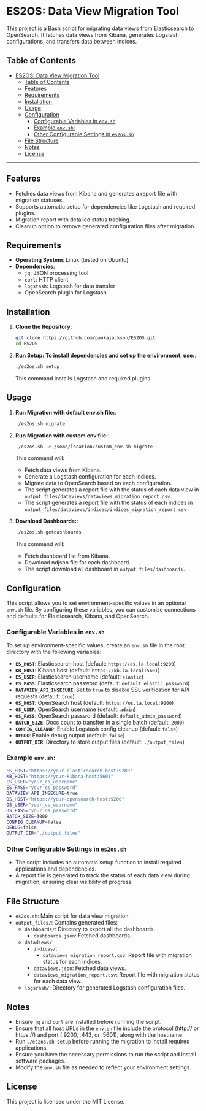 # ES2OS: Data View Migration Tool

This project is a Bash script for migrating data views from Elasticsearch to OpenSearch. It fetches data views from Kibana, generates Logstash configurations, and transfers data between indices.

## Table of Contents

- [ES2OS: Data View Migration Tool](#es2os-data-view-migration-tool)
  - [Table of Contents](#table-of-contents)
  - [Features](#features)
  - [Requirements](#requirements)
  - [Installation](#installation)
  - [Usage](#usage)
  - [Configuration](#configuration)
    - [Configurable Variables in `env.sh`](#configurable-variables-in-envsh)
    - [Example `env.sh`:](#example-envsh)
    - [Other Configurable Settings in `es2os.sh`](#other-configurable-settings-in-es2ossh)
  - [File Structure](#file-structure)
  - [Notes](#notes)
  - [License](#license)

---

## Features

- Fetches data views from Kibana and generates a report file with migration statuses.
- Supports automatic setup for dependencies like Logstash and required plugins.
- Migration report with detailed status tracking.
- Cleanup option to remove generated configuration files after migration.

## Requirements

- **Operating System**: Linux (tested on Ubuntu)
- **Dependencies**:
  - `jq`: JSON processing tool
  - `curl`: HTTP client
  - `logstash`: Logstash for data transfer
  - OpenSearch plugin for Logstash

## Installation

1. **Clone the Repository**:

   ```bash
   git clone https://github.com/pankajackson/ES2OS.git
   cd ES2OS
   ```

2. **Run Setup: To install dependencies and set up the environment, use:**:

   ```bash
   ./es2os.sh setup
   ```

   This command installs Logstash and required plugins.

## Usage

1. **Run Migration with default env.sh file:**:

   ```bash
   ./es2os.sh migrate
   ```

2. **Run Migration with custom env file:**:

   ```bash
   ./es2os.sh -e /some/location/custom_env.sh migrate
   ```

   This command will:

   - Fetch data views from Kibana.
   - Generate a Logstash configuration for each indices.
   - Migrate data to OpenSearch based on each configuration.
   - The script generates a report file with the status of each data view in `output_files/dataviews/dataviews_migration_report.csv.`
   - The script generates a report file with the status of each indices in `output_files/dataviews/indices/indices_migration_report.csv.`

3. **Download Dashboards:**:

   ```bash
   ./es2os.sh getdashboards
   ```

   This command will:

   - Fetch dashboard list from Kibana.
   - Download ndjson file for each dashboard.
   - The script download all dashboard in `output_files/dashboards.`

## Configuration

This script allows you to set environment-specific values in an optional `env.sh` file. By configuring these variables, you can customize connections and defaults for Elasticsearch, Kibana, and OpenSearch.

### Configurable Variables in `env.sh`

To set up environment-specific values, create an `env.sh` file in the root directory with the following variables:

- **`ES_HOST`**: Elasticsearch host (default: `https://es.la.local:9200`)
- **`KB_HOST`**: Kibana host (default: `https://kb.la.local:5601`)
- **`ES_USER`**: Elasticsearch username (default: `elastic`)
- **`ES_PASS`**: Elasticsearch password (default: `default_elastic_password`)
- **`DATAVIEW_API_INSECURE`**: Set to `true` to disable SSL verification for API requests (default: `true`)
- **`OS_HOST`**: OpenSearch host (default: `https://os.la.local:9200`)
- **`OS_USER`**: OpenSearch username (default: `admin`)
- **`OS_PASS`**: OpenSearch password (default: `default_admin_password`)
- **`BATCH_SIZE`**: Docs count to transfter in a single batch  (default: `2000`)
- **`CONFIG_CLEANUP`**: Enable Logstash config cleanup (default: `false`)
- **`DEBUG`**: Enable debug output (default: `false`)
- **`OUTPUT_DIR`**: Directory to store output files (default: `./output_files`)

### Example `env.sh`:

```bash
ES_HOST="https://your-elasticsearch-host:9200"
KB_HOST="https://your-kibana-host:5601"
ES_USER="your_es_username"
ES_PASS="your_es_password"
DATAVIEW_API_INSECURE=true
OS_HOST="https://your-opensearch-host:9200"
OS_USER="your_os_username"
OS_PASS="your_os_password"
BATCH_SIZE=3000
CONFIG_CLEANUP=false
DEBUG=false
OUTPUT_DIR="./output_files"
```

### Other Configurable Settings in `es2os.sh`

- The script includes an automatic setup function to install required applications and dependencies.
- A report file is generated to track the status of each data view during migration, ensuring clear visibility of progress.

## File Structure

- `es2os.sh`: Main script for data view migration.
- `output_files/`: Contains generated files:
  - `dashboards/`: Directory to export all the dashboards.
    - `dashboards.json`: Fetched dashboards.
  - `datadiews/`:
    - `indices/`:
      - `dataviews_migration_report.csv`: Report file with migration status for each indices.
    - `dataviews.json`: Fetched data views.
    - `dataviews_migration_report.csv`: Report file with migration status for each data view.
  - `logsrash/`: Directory for generated Logstash configuration files.

## Notes

- Ensure `jq` and `curl` are installed before running the script.
- Ensure that all host URLs in the `env.sh` file include the protocol (http:// or https://) and port (:9200, :443, or :5601), along with the hostname.
- Run `./es2os.sh setup` before running the migration to install required applications.
- Ensure you have the necessary permissions to run the script and install software packages.
- Modify the `env.sh` file as needed to reflect your environment settings.

## License

This project is licensed under the MIT License.
